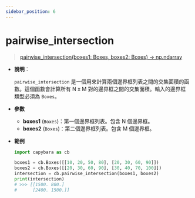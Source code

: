 ```yaml
---
sidebar_position: 6
---
```


# pairwise_intersection

> [pairwise_intersection(boxes1: Boxes, boxes2: Boxes) -> np.ndarray](https://github.com/DocsaidLab/Capybara/blob/975d62fba4f76db59e715c220f7a2af5ad8d050e/capybara/structures/functionals.py#L18)

- **說明**：

  `pairwise_intersection` 是一個用來計算兩個邊界框列表之間的交集面積的函數。這個函數會計算所有 N x M 對的邊界框之間的交集面積。輸入的邊界框類型必須為 `Boxes`。

- **參數**

  - **boxes1** (`Boxes`)：第一個邊界框列表。包含 N 個邊界框。
  - **boxes2** (`Boxes`)：第二個邊界框列表。包含 M 個邊界框。

- **範例**

  ```python
  import capybara as cb

  boxes1 = cb.Boxes([[10, 20, 50, 80], [20, 30, 60, 90]])
  boxes2 = cb.Boxes([[20, 30, 60, 90], [30, 40, 70, 100]])
  intersection = cb.pairwise_intersection(boxes1, boxes2)
  print(intersection)
  # >>> [[1500. 800.]
  #      [2400. 1500.]]
  ```
